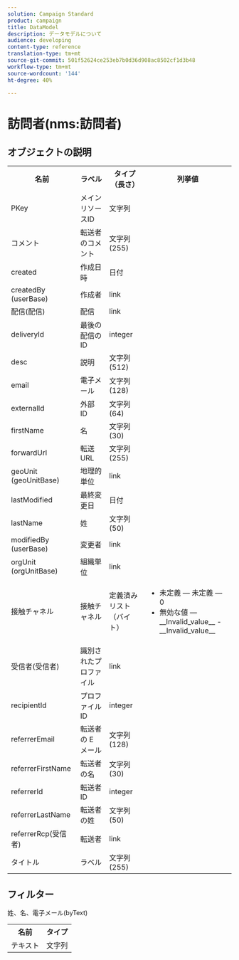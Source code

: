 ```yaml
---
solution: Campaign Standard
product: campaign
title: DataModel
description: データモデルについて
audience: developing
content-type: reference
translation-type: tm+mt
source-git-commit: 501f52624ce253eb7b0d36d908ac8502cf1d3b48
workflow-type: tm+mt
source-wordcount: '144'
ht-degree: 40%

---
```



# 訪問者(nms:訪問者)

## オブジェクトの説明

<table>
    <tr>
        <th>名前</th>
        <th>ラベル</th>
        <th>タイプ（長さ）</th>
        <th>列挙値</th>
    </tr>
    <tr>
        <td>PKey</td>
        <td>メインリソースID</td>
        <td>文字列 </td>
        <td> </td>
    </tr>
    <tr>
        <td>コメント</td>
        <td>転送者のコメント</td>
        <td>文字列(255)</td>
        <td> </td>
    </tr>
    <tr>
        <td>created</td>
        <td>作成日時</td>
        <td>日付 </td>
        <td> </td>
    </tr>
    <tr>
        <td>createdBy (userBase)</td>
        <td>作成者</td>
        <td>link </td>
        <td> </td>
    </tr>
    <tr>
        <td>配信(配信)</td>
        <td>配信</td>
        <td>link </td>
        <td> </td>
    </tr>
    <tr>
        <td>deliveryId</td>
        <td>最後の配信のID</td>
        <td>integer </td>
        <td> </td>
    </tr>
    <tr>
        <td>desc</td>
        <td>説明</td>
        <td>文字列(512)</td>
        <td> </td>
    </tr>
    <tr>
        <td>email</td>
        <td>電子メール</td>
        <td>文字列(128)</td>
        <td> </td>
    </tr>
    <tr>
        <td>externalId</td>
        <td>外部 ID</td>
        <td>文字列(64)</td>
        <td> </td>
    </tr>
    <tr>
        <td>firstName</td>
        <td>名</td>
        <td>文字列(30)</td>
        <td> </td>
    </tr>
    <tr>
        <td>forwardUrl</td>
        <td>転送 URL</td>
        <td>文字列(255)</td>
        <td> </td>
    </tr>
    <tr>
        <td>geoUnit (geoUnitBase)</td>
        <td>地理的単位</td>
        <td>link </td>
        <td> </td>
    </tr>
    <tr>
        <td>lastModified</td>
        <td>最終変更日</td>
        <td>日付 </td>
        <td> </td>
    </tr>
    <tr>
        <td>lastName</td>
        <td>姓</td>
        <td>文字列(50)</td>
        <td> </td>
    </tr>
    <tr>
        <td>modifiedBy (userBase)</td>
        <td>変更者</td>
        <td>link </td>
        <td> </td>
    </tr>
    <tr>
        <td>orgUnit (orgUnitBase)</td>
        <td>組織単位</td>
        <td>link </td>
        <td> </td>
    </tr>
    <tr>
        <td>接触チャネル</td>
        <td>接触チャネル</td>
        <td>定義済みリスト（バイト） </td>
        <td>
            <ul>
            <li>未定義 — 未定義 — 0</li>
            <li>無効な値 — __Invalid_value__ - __Invalid_value__</li>
            </ul>
        </td>
    </tr>
    <tr>
        <td>受信者(受信者)</td>
        <td>識別されたプロファイル</td>
        <td>link </td>
        <td> </td>
    </tr>
    <tr>
        <td>recipientId</td>
        <td>プロファイル ID</td>
        <td>integer </td>
        <td> </td>
    </tr>
    <tr>
        <td>referrerEmail</td>
        <td>転送者の E メール</td>
        <td>文字列(128)</td>
        <td> </td>
    </tr>
    <tr>
        <td>referrerFirstName</td>
        <td>転送者の名</td>
        <td>文字列(30)</td>
        <td> </td>
    </tr>
    <tr>
        <td>referrerId</td>
        <td>転送者ID</td>
        <td>integer </td>
        <td> </td>
    </tr>
    <tr>
        <td>referrerLastName</td>
        <td>転送者の姓</td>
        <td>文字列(50)</td>
        <td> </td>
    </tr>
    <tr>
        <td>referrerRcp(受信者)</td>
        <td>転送者</td>
        <td>link </td>
        <td> </td>
    </tr>
    <tr>
        <td>タイトル</td>
        <td>ラベル</td>
        <td>文字列(255)</td>
        <td> </td>
    </tr>
</table>

## フィルター

姓、名、電子メール(byText)</p>

<table>
        <tr>
        <th>名前</th>
        <th>タイプ</th>
        </tr>
        <tr>
        <td>テキスト</td>
        <td>文字列</td>
        </tr>
    </table>